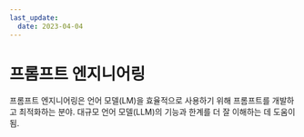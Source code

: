 ```yaml
---
last_update:
  date: 2023-04-04
---
```


# 프롬프트 엔지니어링

프롬프트 엔지니어링은 언어 모델(LM)을 효율적으로 사용하기 위해 프롬프트를 개발하고 최적화하는 분야. 대규모 언어 모델(LLM)의 기능과 한계를 더 잘 이해하는 데 도움이 됨.
